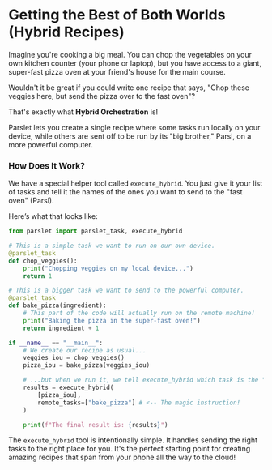 # Getting the Best of Both Worlds (Hybrid Recipes)

Imagine you're cooking a big meal. You can chop the vegetables on your own kitchen counter (your phone or laptop), but you have access to a giant, super-fast pizza oven at your friend's house for the main course.

Wouldn't it be great if you could write one recipe that says, "Chop these veggies here, but send the pizza over to the fast oven"?

That's exactly what **Hybrid Orchestration** is!

Parslet lets you create a single recipe where some tasks run locally on your device, while others are sent off to be run by its "big brother," Parsl, on a more powerful computer.

### How Does It Work?

We have a special helper tool called `execute_hybrid`. You just give it your list of tasks and tell it the names of the ones you want to send to the "fast oven" (Parsl).

Here’s what that looks like:

```python
from parslet import parslet_task, execute_hybrid

# This is a simple task we want to run on our own device.
@parslet_task
def chop_veggies():
    print("Chopping veggies on my local device...")
    return 1

# This is a bigger task we want to send to the powerful computer.
@parslet_task
def bake_pizza(ingredient):
    # This part of the code will actually run on the remote machine!
    print("Baking the pizza in the super-fast oven!")
    return ingredient + 1

if __name__ == "__main__":
    # We create our recipe as usual...
    veggies_iou = chop_veggies()
    pizza_iou = bake_pizza(veggies_iou)

    # ...but when we run it, we tell execute_hybrid which task is the "remote" one.
    results = execute_hybrid(
        [pizza_iou],
        remote_tasks=["bake_pizza"] # <-- The magic instruction!
    )

    print(f"The final result is: {results}")
```

The `execute_hybrid` tool is intentionally simple. It handles sending the right tasks to the right place for you. It's the perfect starting point for creating amazing recipes that span from your phone all the way to the cloud!